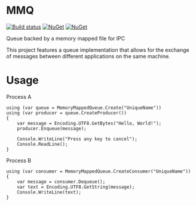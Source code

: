 # MMQ

[![Build status](https://ci.appveyor.com/api/projects/status/dqn0aug6qs46xt2y?svg=true)](https://ci.appveyor.com/project/Kittyfisto/mmq)
[![NuGet](https://img.shields.io/nuget/dt/mmq.svg)](http://nuget.org/packages/mmq)
[![NuGet](https://img.shields.io/nuget/v/mmq.svg)](http://nuget.org/packages/mmq)

Queue backed by a memory mapped file for IPC

This project features a queue implementation that allows for the exchange of messages between different applications on the same
machine.

# Usage

Process A

    using (var queue = MemoryMappedQueue.Create("UniqueName"))
    using (var producer = queue.CreateProducer())
    {
        var message = Encoding.UTF8.GetBytes("Hello, World!");
        producer.Enqueue(message);

        Console.WriteLine("Press any key to cancel");
        Console.ReadLine();
    }



Process B

    using (var consumer = MemoryMappedQueue.CreateConsumer("UniqueName"))
    {
        var message = consumer.Dequeue();
        var text = Encoding.UTF8.GetString(message);
        Console.WriteLine(text);
    }
